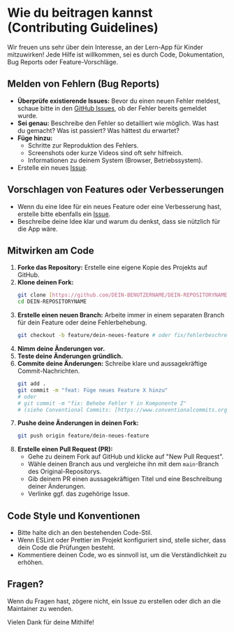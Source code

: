 # Wie du beitragen kannst (Contributing Guidelines)

Wir freuen uns sehr über dein Interesse, an der Lern-App für Kinder mitzuwirken! Jede Hilfe ist willkommen, sei es durch Code, Dokumentation, Bug Reports oder Feature-Vorschläge.

## Melden von Fehlern (Bug Reports)

- **Überprüfe existierende Issues:** Bevor du einen neuen Fehler meldest, schaue bitte in den [GitHub Issues](https://github.com/DEIN-BENUTZERNAME/DEIN-REPOSITORYNAME/issues), ob der Fehler bereits gemeldet wurde.
- **Sei genau:** Beschreibe den Fehler so detailliert wie möglich. Was hast du gemacht? Was ist passiert? Was hättest du erwartet?
- **Füge hinzu:**
  - Schritte zur Reproduktion des Fehlers.
  - Screenshots oder kurze Videos sind oft sehr hilfreich.
  - Informationen zu deinem System (Browser, Betriebssystem).
- Erstelle ein neues [Issue](https://github.com/DEIN-BENUTZERNAME/DEIN-REPOSITORYNAME/issues/new/choose).

## Vorschlagen von Features oder Verbesserungen

- Wenn du eine Idee für ein neues Feature oder eine Verbesserung hast, erstelle bitte ebenfalls ein [Issue](https://github.com/DEIN-BENUTZERNAME/DEIN-REPOSITORYNAME/issues/new/choose).
- Beschreibe deine Idee klar und warum du denkst, dass sie nützlich für die App wäre.

## Mitwirken am Code

1.  **Forke das Repository:** Erstelle eine eigene Kopie des Projekts auf GitHub.
2.  **Klone deinen Fork:**
    ```bash
    git clone [https://github.com/DEIN-BENUTZERNAME/DEIN-REPOSITORYNAME.git](https://www.google.com/search?q=https://github.com/DEIN-BENUTZERNAME/DEIN-REPOSITORYNAME.git)
    cd DEIN-REPOSITORYNAME
    ```
3.  **Erstelle einen neuen Branch:** Arbeite immer in einem separaten Branch für dein Feature oder deine Fehlerbehebung.
    ```bash
    git checkout -b feature/dein-neues-feature # oder fix/fehlerbeschreibung
    ```
4.  **Nimm deine Änderungen vor.**
5.  **Teste deine Änderungen gründlich.**
6.  **Commite deine Änderungen:** Schreibe klare und aussagekräftige Commit-Nachrichten.
    ```bash
    git add .
    git commit -m "feat: Füge neues Feature X hinzu"
    # oder
    # git commit -m "fix: Behebe Fehler Y in Komponente Z"
    # (siehe Conventional Commits: [https://www.conventionalcommits.org/](https://www.conventionalcommits.org/))
    ```
7.  **Pushe deine Änderungen in deinen Fork:**
    ```bash
    git push origin feature/dein-neues-feature
    ```
8.  **Erstelle einen Pull Request (PR):**
    - Gehe zu deinem Fork auf GitHub und klicke auf "New Pull Request".
    - Wähle deinen Branch aus und vergleiche ihn mit dem `main`-Branch des Original-Repositorys.
    - Gib deinem PR einen aussagekräftigen Titel und eine Beschreibung deiner Änderungen.
    - Verlinke ggf. das zugehörige Issue.

## Code Style und Konventionen

- Bitte halte dich an den bestehenden Code-Stil.
- Wenn ESLint oder Prettier im Projekt konfiguriert sind, stelle sicher, dass dein Code die Prüfungen besteht.
- Kommentiere deinen Code, wo es sinnvoll ist, um die Verständlichkeit zu erhöhen.

## Fragen?

Wenn du Fragen hast, zögere nicht, ein Issue zu erstellen oder dich an die Maintainer zu wenden.

Vielen Dank für deine Mithilfe!
